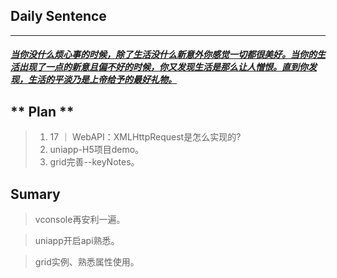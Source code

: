 ## **Daily Sentence**
---
#### <u>*当你没什么烦心事的时候，除了生活没什么新意外你感觉一切都很美好。当你的生活出现了一点的新意且偏不好的时候，你又发现生活是那么让人憎恨。直到你发现，生活的平淡乃是上帝给予的最好礼物。*</u>

## ** Plan **
> 1. 17 ｜ WebAPI：XMLHttpRequest是怎么实现的?
> 2. uniapp-H5项目demo。
> 3. grid完善--keyNotes。

## Sumary
> vconsole再安利一遍。  

> uniapp开启api熟悉。

> grid实例、熟悉属性使用。
